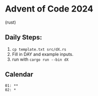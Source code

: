# Advent of Code 2024
(rust)

## Daily Steps:
1. `cp template.txt src/dX.rs`
2. Fill in DAY and example inputs.
3. run with `cargo run --bin dX`

## Calendar
```txt
01: **
02: *
```
